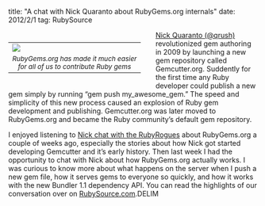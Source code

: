 title: "A chat with Nick Quaranto about RubyGems.org internals"
date: 2012/2/1
tag: RubySource

<div style="float: left; padding: 7px 30px 10px 0px">
<table cellpadding="0" cellspacing="0" border="0">
  <tr><td><img src="http://patshaughnessy.net/assets/2012/2/1/rubygems.png"></td></tr>
  <tr><td align="center"><small><i>RubyGems.org has made it much easier<br/>for all of us to contribute Ruby gems</i></small></td></tr>
</table>
</div>

[Nick Quaranto (@qrush)](http://twitter.com/qrush) revolutionized gem authoring in 2009 by launching a new gem repository called Gemcutter.org. Suddently for the first time any Ruby developer could publish a new gem simply by running “gem push my_awesome_gem.” The speed and simplicity of this new process caused an explosion of Ruby gem development and publishing. Gemcutter.org was later moved to RubyGems.org and became the Ruby community’s default gem repository.

I enjoyed listening to [Nick chat with the RubyRogues](http://rubyrogues.com/036-rr-rubygems/) about RubyGems.org a couple of weeks ago, especially the stories about how Nick got started developing Gemcutter and it’s early history. Then last week I had the opportunity to chat with Nick about how RubyGems.org actually works. I was curious to know more about what happens on the server when I push a new gem file, how it serves gems to everyone so quickly, and how it works with the new Bundler 1.1 dependency API. You can read the highlights of our conversation over on [RubySource.com](http://rubysource.com/a-chat-with-nick-quaranto-about-rubygems-org-internals/).DELIM
